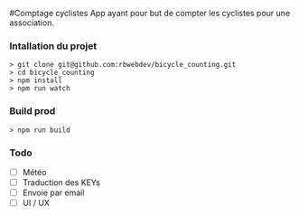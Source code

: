 #Comptage cyclistes
App ayant pour but de compter les cyclistes pour une association.

### Intallation du projet
```
> git clone git@github.com:rbwebdev/bicycle_counting.git
> cd bicycle_counting
> npm install
> npm run watch
```

### Build prod
```
> npm run build
```

### Todo
- [ ] Météo
- [ ] Traduction des KEYs
- [ ] Envoie par email
- [ ] UI / UX